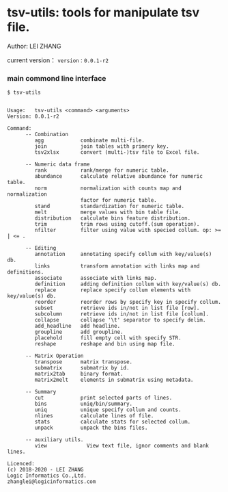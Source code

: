 
# tsv-utils: tools for manipulate tsv file.

Author: LEI ZHANG

current version： `version：0.0.1-r2`

### main commond line interface

    $ tsv-utils


    Usage:   tsv-utils <command> <arguments>
    Version: 0.0.1-r2
    
    Command:
          -- Combination
             agg            combinate multi-file.
             join           join tables with primery key.
             tsv2xlsx       convert (multi-)tsv file to Excel file.
    
          -- Numeric data frame
             rank           rank/merge for numeric table.
             abundance      calculate relative abundance for numeric table.
             norm           normalization with counts map and normalization
                            factor for numeric table.
             stand          standardization for numeric table.
             melt           merge values with bin table file.
             distribution   calculate bins feature distribution.
             trim           trim rows using cutoff.(sum operation).
             nfilter        filter using value with specied collum. op: >= | <= .
    
          -- Editing
             annotation     annotating specify collum with key/value(s) db.
             links          transform annotation with links map and definitions.
             associate      associate with links map.
             definition     adding definition collum with key/value(s) db.
             replace        replace specify collum elements with key/value(s) db.
             reorder        reorder rows by specify key in specify collum.
             subset         retrieve ids in/not in list file [row].
             subcolumn      retrieve ids in/not in list file [collum].
             collapse       collapse '\t' separator to specify delim.
             add_headline   add headline.
             groupline      add groupline.
             placehold      fill empty cell with specify STR.
             reshape        reshape and bin using map file.
    
          -- Matrix Operation
             transpose      matrix transpose.
             submatrix      submatrix by id.
             matrix2tab     binary format.
             matrix2melt    elements in submatrix using metadata.
    
          -- Summary
             cut            print selected parts of lines.
             bins           uniq/bin/summary.
             uniq           unique specify collum and counts.
             nlines         calculate lines of file.
             stats          calculate stats for selected collum.
             unpack         unpack the bins files.
    
          -- auxiliary utils.
             view             View text file, ignor comments and blank lines.
    
    Licenced:
    (c) 2018-2020 - LEI ZHANG
    Logic Informatics Co.,Ltd.
    zhanglei@logicinformatics.com

